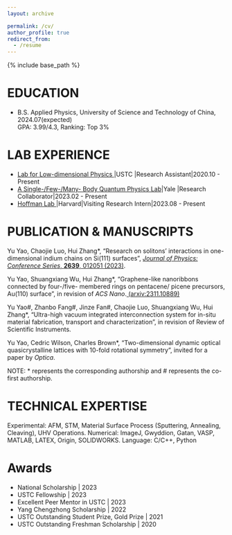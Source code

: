 ```yaml
---
layout: archive

permalink: /cv/
author_profile: true
redirect_from:
  - /resume
---
```


{% include base_path %}

EDUCATION
======
* B.S. Applied Physics, University of Science and Technology of China, 2024.07(expected)<br/>
  GPA: 3.99/4.3, Ranking: Top 3%

  
LAB EXPERIENCE
======
* [Lab for Low-dimensional Physics              ](http://staff.ustc.edu.cn/~cgzeng/index.html)|USTC   |Research Assistant|2020.10 - Present 
* [A Single-/Few-/Many- Body Quantum Physics Lab](https://brownlab.yale.edu/)|Yale   |Research Collaborator|2023.02 - Present
* [Hoffman Lab                                  ](https://hoffman.physics.harvard.edu/)|Harvard|Visiting Research Intern|2023.08 - Present


PUBLICATION & MANUSCRIPTS
======
Yu Yao, Chaojie Luo, Hui Zhang*, “Research on solitons’ interactions in one-dimensional indium chains on Si(111) surfaces”, [*Journal of Physics: Conference Series*, **2639**, 012051 (2023)](https://iopscience.iop.org/article/10.1088/1742-6596/2639/1/012051).

Yu Yao, Shuangxiang Wu, Hui Zhang*, “Graphene-like nanoribbons connected by four-/five- membered rings on pentacene/ picene precursors, Au(110) surface”, in revision of *ACS Nano*.[ (arxiv:2311.10889)](https://arxiv.org/abs/2311.10889)

Yu Yao#, Zhanbo Fang#, Jinze Fan#, Chaojie Luo, Shuangxiang Wu, Hui Zhang*, “Ultra-high vacuum integrated interconnection system for in-situ material fabrication, transport and characterization”, in revision of Review of Scientific Instruments.

Yu Yao, Cedric Wilson, Charles Brown*, “Two-dimensional dynamic optical quasicrystalline lattices with 10-fold rotational symmetry”, invited for a paper by *Optica*.

NOTE: * represents the corresponding authorship and # represents the co-first authorship.


TECHNICAL EXPERTISE
======
Experimental: AFM, STM, Material Surface Process (Sputtering, Annealing, Cleaving), UHV Operations.
Numerical: ImageJ, Gwyddion, Gatan, VASP, MATLAB, LATEX, Origin, SOLIDWORKS.
Language: C/C++, Python


Awards
======
* National Scholarship                        | 2023
* USTC Fellowship                             | 2023
* Excellent Peer Mentor in USTC               | 2023  
* Yang Chengzhong Scholarship                 | 2022               
* USTC Outstanding Student Prize, Gold Prize  | 2021
* USTC Outstanding Freshman Scholarship       | 2020
  
